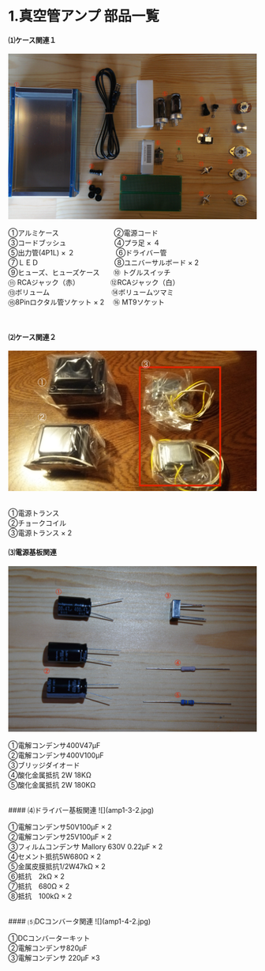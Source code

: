 # 1.真空管アンプ 部品一覧


#### ⑴ケース関連１
![](amp1-1-2.jpg)

①アルミケース　　　　　　　　②電源コード 
<br>
③コードブッシュ　　　　　　　④プラ足  × ４
<br>
⑤出力管(4P1L) × ２　　　　　　⑥ドライバー管
<br>
⑦ＬＥＤ　　　　　　　　　　　⑧ユニバーサルボード × 2
<br>
⑨ヒューズ、ヒューズケース　　⑩ トグルスイッチ
<br>
⑪ RCAジャック（赤）　　　　　⑫RCAジャック（白）
<br>
⑬ボリューム　　　　　　　　　⑭ボリュームツマミ 
<br>
⑮8Pinロクタル管ソケット × 2 　⑯ MT9ソケット

<br>

#### ⑵ケース関連２
![](amp_parts.jpg)

<br>
①電源トランス
<br>
②チョークコイル
<br>
③電源トランス × 2

<br>

#### ⑶電源基板関連
![](amp1-2-2.jpg)

①電解コンデンサ400V47μF
<br>
②電解コンデンサ400V100μF
<br>
③ブリッジダイオード 
<br>
④酸化金属抵抗 2W 18KΩ
<br>
⑤酸化金属抵抗 2W 180KΩ

<br>
#### ⑷ドライバー基板関連
![](amp1-3-2.jpg)



①電解コンデンサ50V100μF × 2
<br>
②電解コンデンサ25V100μF × 2
<br>
③フィルムコンデンサ Mallory 630V 0.22μF × 2
<br>
④セメント抵抗5W680Ω × 2
<br>
⑤金属皮膜抵抗1/2W47kΩ × 2
<br>
⑥抵抗　2kΩ × 2
<br>
⑦抵抗　680Ω × 2
<br>
⑧抵抗　100kΩ × 2

<br>
#### ⑸DCコンバータ関連
![](amp1-4-2.jpg)

①DCコンバーターキット
<br>
②電解コンデンサ820μF
<br>
③電解コンデンサ 220μF ×3
